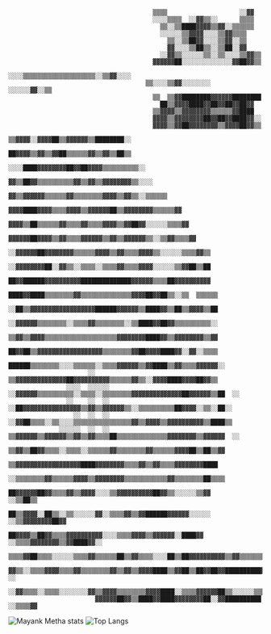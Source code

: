                                             ▒▒▒▒                    ░░▓▓                                                            
                                            ░░░░▒▒▒▒  ░░▓▓▒▒░░      ▒▒▒▒                                                            
                                              ▒▒░░▒▒████▓▓▓▓▒▒▓▓░░▒▒▒▒▒▒                                                            
                                              ░░░░░░▒▒▓▓▓▓░░░░▒▒▓▓▒▒▒▒                                                              
                                                ▒▒░░▒▒██▓▓░░░░▒▒▓▓░░▒▒                                                              
                                                ▓▓░░░░▒▒██▒▒░░▒▒██░░▓▓                                                              
                                              ░░▓▓▒▒░░░░░░▒▒░░▒▒░░░░▒▒▓▓▒▒                                                          
                                            ▓▓▓▓▓▓██░░░░░░░░░░░░░░▓▓██▓▓▒▒                                                          
                                          ░░░░▒▒▒▒▒▒▒▒▒▒▒▒▒▒▒▒▒▒▒▒░░▒▒▓▓░░░░                                                        
                                          ▒▒░░░░▒▒▓▓░░░░░░░░    ░░░░░░▓▓░░▒▒                                                        
                                            ▒▒  ▒▒▓▓████████▓▓▓▓▓▓████████                                                          
                                              ██▒▒▓▓▓▓████▓▓██▓▓██▓▓██▓▓                                                            
                                            ▒▒▓▓▓▓▒▒▓▓▓▓▓▓▓▓▒▒▒▒▒▒▓▓████                                                            
                                            ▓▓▓▓▒▒▓▓▓▓▓▓▓▓██▓▓██▓▓████▓▓░░                                                          
                                            ▓▓▓▓▒▒▓▓██▓▓▓▓▓▓▓▓▒▒▓▓▓▓██▓▓▒▒                                                          
                                          ▒▒▓▓▓▓░░▓▓▓▓██▒▒▓▓▓▓▓▓▒▒████████░░                                                        
                                          ██▓▓▓▓▒▒▓▓▒▒▓▓██▒▒▒▒▒▒▓▓▒▒▓▓▒▒██▒▒                                                        
                                          ░░░░████▓▓▓▓▓▓▓▓██▓▓██▓▓▓▓▒▒▒▒▒▒▒▒▒▒░░                                                    
                                            ▓▓▒▒██▓▓▒▒▒▒▒▒▒▒▒▒▓▓▒▒▓▓▒▒▓▓▓▓▓▓▓▓▒▒░░░░                                                
                                          ▓▓▒▒▓▓▓▓▓▓▒▒▒▒▒▒▓▓▒▒▒▒▒▒▒▒▓▓▓▓▒▒▓▓▒▒░░▒▒▒▒▒▒                                              
                                        ▓▓▓▓████▓▓▓▓▒▒▒▒▓▓▓▓▒▒▓▓▓▓▓▓██▒▒▓▓▓▓▓▓▓▓▒▒▒▒▒▒▓▓                                            
                                        ▓▓▓▓▒▒██▒▒▒▒▒▒▓▓▒▒▒▒▓▓▒▒▒▒▓▓▓▓▒▒▓▓██▓▓░░░░░░▒▒▒▒▓▓                                          
                                      ▓▓▓▓▓▓██▓▓▓▓▒▒▓▓▒▒▒▒▓▓▓▓▓▓▒▒▓▓▒▒▓▓▓▓▓▓▒▒░░▒▒▓▓▒▒▒▒▓▓                                          
                                    ░░▓▓▓▓▓▓██▓▓▓▓▓▓▓▓▒▒▒▒▒▒▓▓▓▓▒▒▓▓▒▒▒▒▓▓▓▓▒▒░░░░░░▒▒▒▒▓▓▒▒                                        
                                  ░░▓▓▓▓▓▓▓▓██░░▓▓▒▒░░▒▒▒▒░░▒▒▒▒▓▓▒▒▒▒▓▓▓▓░░░░░░▒▒▓▓██▒▒██                                          
                                  ██▓▓██████▓▓▓▓▓▓▓▓▓▓██████████████▓▓▓▓▓▓▒▒▒▒██▓▓▓▓▓▓▓▓▓▓                                          
                                  ████▓▓████▒▒▒▒▒▒▒▒▓▓▒▒▒▒▒▒▒▒▒▒▒▒▒▒▓▓▓▓██▓▓██▒▒░░▒▒  ▒▒▒▒▒▒                                        
                                  ░░██▒▒▓▓▓▓▓▓▓▓▓▓▓▓▓▓▓▓▓▓██████▓▓▓▓▓▓▒▒████▓▓▒▒██▒▒▓▓▓▓▒▒██                                        
                                    ░░▓▓▓▓▓▓▒▒▒▒▒▒▒▒░░▒▒▒▒▓▓▒▒▒▒▒▒▒▒░░▒▒████▓▓██▓▓▒▒▒▒▒▒▒▒▒▒░░                                      
                                    ▒▒▓▓▒▒▓▓▓▓▒▒▒▒▒▒▒▒▒▒▒▒▒▒▒▒▒▒▒▒▓▓▓▓▓▓▓▓████▓▓▒▒▓▓▓▓▓▓▓▓▒▒▓▓                                      
                                    ██▓▓██▒▒▓▓▓▓▓▓▓▓▓▓▓▓▓▓▓▓▓▓▒▒▒▒▒▒▒▒▓▓██▓▓▓▓████▓▓░░▓▓░░▒▒▒▒                                      
                                    ██████▒▒▒▒▒▒▒▒░░░░▒▒▒▒▒▒░░▒▒▒▒▓▓▓▓▓▓▒▒▓▓████▒▒▓▓▒▒▒▒▓▓▓▓▓▓░░                                    
                          ░░        ▒▒▓▓▓▓▓▓▓▓▓▓▓▓▓▓██▓▓▓▓▓▓▓▓▓▓▒▒▒▒▒▒▓▓▒▒░░▓▓▓▓████▓▓▓▓██▓▓▒▒                                      
                    ░░░░  ░░░░░░  ░░▓▓▓▓▓▓▒▒▒▒▒▒▒▒▒▒░░▒▒▒▒░░▒▒▒▒▒▒▒▒▓▓▓▓▓▓▓▓▓▓▓▓▓▓██▓▓▓▓▓▓▒▒██  ░░                                  
                    ░░    ░░  ░░  ░░██▓▓▓▓▓▓▓▓▓▓▓▓▓▓▓▓▒▒▓▓▒▒▓▓▓▓▓▓▒▒░░▒▒▒▒▒▒▒▒▒▒██▓▓▓▓░░▒▒░░██░░                                    
                      ░░  ░░  ░░  ░░▓▓██▒▒▒▒░░▒▒░░░░▒▒▒▒▒▒▒▒▒▒▒▒▒▒▒▒▓▓▒▒▓▓▓▓▒▒▓▓▓▓▓▓▓▓▓▓▒▒████▒▒                                    
                  ░░░░░░  ░░  ░░  ▒▒▓▓▓▓▓▓▒▒▓▓▓▓▓▓▒▒▓▓▒▒▓▓▒▒▒▒██▒▒▒▒▒▒▒▒▒▒▒▒▒▒▓▓▓▓▓▓▓▓▒▒▓▓▓▓▓▓  ░░                                  
                                  ▒▒▓▓▒▒██▓▓▒▒▒▒░░▒▒▒▒░░▒▒▒▒▒▒▓▓▒▒▒▒▒▒▒▒▓▓▒▒▒▒▒▒▓▓▓▓██▒▒██▒▒▓▓                                      
                                  ▒▒▓▓▓▓▓▓▓▓▓▓▓▓▓▓▓▓▓▓████▓▓▓▓▓▓▓▓▒▒▒▒▓▓▒▒▓▓▒▒▒▒▓▓▓▓▓▓▓▓████                                        
                                ░░▒▒▒▒▒▒▒▒▓▓▒▒▒▒▒▒▓▓▓▓▒▒▓▓▓▓▓▓▓▓▒▒▒▒▒▒▒▒▒▒▒▒▓▓▒▒▒▒▒▒▒▒██▒▒▒▒                                        
                                  ██▓▓▓▓▓▓██▓▓▒▒▒▒▓▓▒▒▓▓▓▓░░░░▒▒▓▓▓▓▓▓▓▓▓▓██▓▓▒▒░░░░░░▒▒▓▓                            ░░▒▒██▒▒      
                                  ██▒▒▓▓▓▓░░██▒▒░░▒▒░░░░░░▓▓░░▒▒▒▒▓▓▒▒▓▓██████▓▓▓▓▓▓░░░░░░                    ░░▒▒▓▓▓▓▓▓▓▓██▓▓      
                                  ██▓▓▓▓▒▒██▓▓▒▒▒▒▓▓▓▓▓▓▓▓▓▓░░░░▒▒▒▒▓▓▓▓▒▒▓▓▓▓▓▓░░████▓▓          ░░▒▒▒▒▓▓▓▓▓▓▓▓▒▒▓▓████▓▓░░        
                                ▒▒▒▒▓▓██▒▒▒▒░░░░░░▒▒▒▒▓▓▒▒▒▒▒▒██▒▒▓▓▒▒▒▒░░░░██▒▒██▓▓▓▓▓▓▓▓▓▓▒▒▓▓▒▒▒▒▒▒▒▒▒▒▓▓████▓▓░░                
                              ▓▓▒▒░░▒▒▒▒▓▓▓▓▒▒▒▒▓▓▒▒▒▒▒▒▒▒▓▓▒▒▓▓▒▒▓▓▓▓████▒▒▓▓██▒▒██▓▓██▓▓██████████▓▓▓▓  ░░                        
                            ░░▓▓▒▒▒▒░░▒▒▒▒░░░░░░░░▓▓▒▒▓▓▓▓▒▒▒▒▒▒▒▒▓▓▓▓████░░▒▒▒▒▓▓▓▓▓▓██▒▒░░░░░░▒▒▒▒░░                              
                            ▓▓▓▓▓▓██▓▓▒▒████▓▓████▓▓▓▓▓▓▓▓██░░▓▓██████████  ░░▒▒▒▒▓▓                                                
![Mayank Metha stats](https://github-readme-stats.vercel.app/api?username=Naster17&show_icons=true&theme=vision-friendly-dark&count_private=true&show_icons=true) ![Top Langs](https://github-readme-stats.vercel.app/api/top-langs/?username=Naster17&show_icons=true&theme=vision-friendly-dark&langs_count=10&layout=compact)
